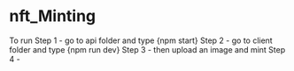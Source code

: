 # nft_Minting
To run
Step 1 - go to api folder and type {npm start}
Step 2 - go to client folder and type {npm run dev}
Step 3 - then upload an image and mint 
Step 4 -
